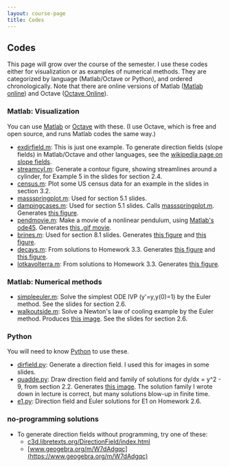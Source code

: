 ```yaml
---
layout: course-page
title: Codes
---
```


## Codes

This page will grow over the course of the semester.  I use these codes either for visualization or as examples of numerical methods.  They are categorized by language (Matlab/Octave or Python), and ordered chronologically.  Note that there are online versions of Matlab ([Matlab online](https://matlab.mathworks.com/)) and Octave ([Octave Online](https://octave-online.net/)).

### Matlab: Visualization

You can use [Matlab](https://www.mathworks.com/products/matlab.html) or [Octave](https://www.gnu.org/software/octave/) with these.  (I use Octave, which is free and open source, and runs Matlab codes the same way.)

* [exdirfield.m](assets/codes/F23/exdirfield.m):  This is just one example.  To generate direction fields (slope fields) in Matlab/Octave and other languages, see the [wikipedia page on slope fields](https://en.wikipedia.org/wiki/Slope_field#Software_for_plotting_slope_fields).
* [streamcyl.m](assets/codes/F23/streamcyl.m): Generate a contour figure, showing streamlines around a cylinder, for Example 5 in the slides for section 2.4.
* [census.m](assets/codes/F23/census.m): Plot some US census data for an example in the slides in section 3.2.
* [massspringplot.m](assets/codes/F23/massspringplot.m): Used for section 5.1 slides.
* [dampingcases.m](assets/codes/F23/dampingcases.m): Used for section 5.1 slides.  Calls [massspringplot.m](assets/codes/F23/massspringplot.m).  Generates [this figure](assets/codes/F23/figs/dampingcases.pdf).
* [pendmovie.m](assets/codes/F23/pendmovie.m):  Make a movie of a nonlinear pendulum, using [Matlab's ode45]().  Generates [this .gif movie](assets/codes/S19/pendmovie.gif).
* [brines.m](assets/codes/F23/brines.m): Used for section 8.1 slides.  Generates [this figure](assets/slides/F23/figs/brines-xvt.pdf) and [this figure](assets/slides/F23/figs/brines-3d.pdf).
* [decays.m](assets/codes/F23/decays.m): From solutions to Homework 3.3.  Generates [this figure](assets/codes/F23/figs/decay1.pdf) and [this figure](assets/codes/F23/figs/decay2.pdf).
* [lotkavolterra.m](assets/codes/F23/lotkavolterra.m): From solutions to Homework 3.3.  Generates [this figure](assets/codes/F23/figs/lotkavolterra.pdf).

### Matlab: Numerical methods

* [simpleeuler.m](assets/codes/F23/simpleeuler.m): Solve the simplest ODE IVP (y'=y,y(0)=1) by the Euler method.  See the slides for section 2.6.
* [walkoutside.m](assets/codes/F23/walkoutside.m): Solve a Newton's law of cooling example by the Euler method.  Produces [this image](assets/codes/F23/figs/walkoutside.png).  See the slides for section 2.6.

### Python

You will need to know [Python](https://www.python.org/) to use these.

* [dirfield.py](assets/codes/F23/dirfield.py):  Generate a direction field.  I used this for images in some slides.
* [quadde.py](assets/codes/F23/quadde.py):  Draw direction field and family of solutions for dy/dx = y^2 - 9, from section 2.2.  Generates [this image](assets/codes/F23/figs/quadde.png).  The solution family I wrote down in lecture is correct, but many solutions blow-up in finite time.
* [e1.py](assets/codes/F23/e1.py):  Direction field and Euler solutions for E1 on Homework 2.6.

### no-programming solutions

* To generate direction fields without programming, try one of these:
    * [c3d.libretexts.org/DirectionField/index.html](https://c3d.libretexts.org/DirectionField/index.html)
    * [www.geogebra.org/m/W7dAdgqc](https://www.geogebra.org/m/W7dAdgqc)
